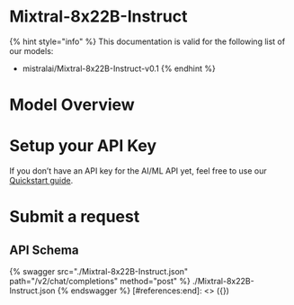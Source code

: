 [#references:start]: <> ({ "template": "openapi" })
# Mixtral-8x22B-Instruct

{% hint style="info" %}
This documentation is valid for the following list of our models:
* mistralai/Mixtral-8x22B-Instruct-v0.1
{% endhint %}

# Model Overview


# Setup your API Key
If you don’t have an API key for the AI/ML API yet, feel free to use our [Quickstart guide](https://docs.aimlapi.com/quickstart/setting-up).

# Submit a request
## API Schema
{% swagger src="./Mixtral-8x22B-Instruct.json" path="/v2/chat/completions" method="post" %}
./Mixtral-8x22B-Instruct.json
{% endswagger %}
[#references:end]: <> ({})